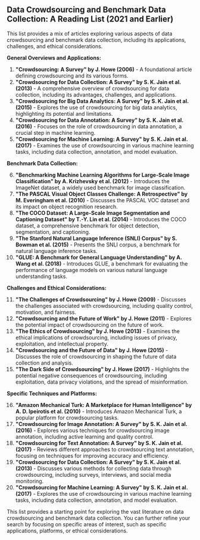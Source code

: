 ## Data Crowdsourcing and Benchmark Data Collection: A Reading List (2021 and Earlier)

This list provides a mix of articles exploring various aspects of data crowdsourcing and benchmark data collection, including its applications, challenges, and ethical considerations.

**General Overviews and Applications:**

1. **"Crowdsourcing: A Survey" by  J. Howe (2006)** - A foundational article defining crowdsourcing and its various forms.
2. **"Crowdsourcing for Data Collection: A Survey" by  S. K.  Jain et al. (2013)** - A comprehensive overview of crowdsourcing for data collection, including its advantages, challenges, and applications.
3. **"Crowdsourcing for Big Data Analytics: A Survey" by  S.  K.  Jain et al. (2015)** - Explores the use of crowdsourcing for big data analytics, highlighting its potential and limitations.
4. **"Crowdsourcing for Data Annotation: A Survey" by  S.  K.  Jain et al. (2016)** - Focuses on the role of crowdsourcing in data annotation, a crucial step in machine learning.
5. **"Crowdsourcing for Machine Learning: A Survey" by  S.  K.  Jain et al. (2017)** - Examines the use of crowdsourcing in various machine learning tasks, including data collection, annotation, and model evaluation.

**Benchmark Data Collection:**

6. **"Benchmarking Machine Learning Algorithms for Large-Scale Image Classification" by  A.  Krizhevsky et al. (2012)** - Introduces the ImageNet dataset, a widely used benchmark for image classification.
7. **"The PASCAL Visual Object Classes Challenge: A Retrospective" by  M.  Everingham et al. (2010)** - Discusses the PASCAL VOC dataset and its impact on object recognition research.
8. **"The COCO Dataset: A Large-Scale Image Segmentation and Captioning Dataset" by  T.-Y.  Lin et al. (2014)** - Introduces the COCO dataset, a comprehensive benchmark for object detection, segmentation, and captioning.
9. **"The Stanford Natural Language Inference (SNLI) Corpus" by  S.  Bowman et al. (2015)** - Presents the SNLI corpus, a benchmark for natural language inference tasks.
10. **"GLUE: A Benchmark for General Language Understanding" by  A.  Wang et al. (2018)** - Introduces GLUE, a benchmark for evaluating the performance of language models on various natural language understanding tasks.

**Challenges and Ethical Considerations:**

11. **"The Challenges of Crowdsourcing" by  J.  Howe (2009)** - Discusses the challenges associated with crowdsourcing, including quality control, motivation, and fairness.
12. **"Crowdsourcing and the Future of Work" by  J.  Howe (2011)** - Explores the potential impact of crowdsourcing on the future of work.
13. **"The Ethics of Crowdsourcing" by  J.  Howe (2013)** - Examines the ethical implications of crowdsourcing, including issues of privacy, exploitation, and intellectual property.
14. **"Crowdsourcing and the Future of Data" by  J.  Howe (2015)** - Discusses the role of crowdsourcing in shaping the future of data collection and analysis.
15. **"The Dark Side of Crowdsourcing" by  J.  Howe (2017)** - Highlights the potential negative consequences of crowdsourcing, including exploitation, data privacy violations, and the spread of misinformation.

**Specific Techniques and Platforms:**

16. **"Amazon Mechanical Turk: A Marketplace for Human Intelligence" by  A.  D.  Ipeirotis et al. (2010)** - Introduces Amazon Mechanical Turk, a popular platform for crowdsourcing tasks.
17. **"Crowdsourcing for Image Annotation: A Survey" by  S.  K.  Jain et al. (2016)** - Explores various techniques for crowdsourcing image annotation, including active learning and quality control.
18. **"Crowdsourcing for Text Annotation: A Survey" by  S.  K.  Jain et al. (2017)** - Reviews different approaches to crowdsourcing text annotation, focusing on techniques for improving accuracy and efficiency.
19. **"Crowdsourcing for Data Collection: A Survey" by  S.  K.  Jain et al. (2013)** - Discusses various methods for collecting data through crowdsourcing, including surveys, interviews, and social media monitoring.
20. **"Crowdsourcing for Machine Learning: A Survey" by  S.  K.  Jain et al. (2017)** - Explores the use of crowdsourcing in various machine learning tasks, including data collection, annotation, and model evaluation.

This list provides a starting point for exploring the vast literature on data crowdsourcing and benchmark data collection. You can further refine your search by focusing on specific areas of interest, such as specific applications, platforms, or ethical considerations.